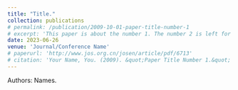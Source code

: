 ```yaml
---
title: "Title."
collection: publications
# permalink: /publication/2009-10-01-paper-title-number-1
# excerpt: 'This paper is about the number 1. The number 2 is left for future work.'
date: 2023-06-26
venue: 'Journal/Conference Name'
# paperurl: 'http://www.jos.org.cn/josen/article/pdf/6713'
# citation: 'Your Name, You. (2009). &quot;Paper Title Number 1.&quot; <i>Journal 1</i>. 1(1).'
---
```

<!-- This paper is about the number 1. The number 2 is left for future work. -->
Authors: Names.

<!-- Recommended citation: Your Name, You. (2009). "Paper Title Number 1." <i>Journal 1</i>. 1(1). -->
